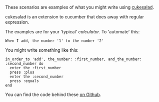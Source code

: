 These scenarios are examples of what you might write using [cukesalad](http://cukesalad.info).

cukesalad is an extension to cucumber that does away with regular expression. 

The examples are for your 'typical' *calculator*. To 'automate' this:

    When I add, the number '1' to the number '2'

You might write something like this:

    in_order_to 'add', the_number: :first_number, and_the_number: :second_number do
      enter the :first_number 
      press :plus
      enter the :second_number 
      press :equals
    end

You can find the code behind these [on Github](https://github.com/RiverGlide/CukeSalad/tree/master/Examples/Calculator).
